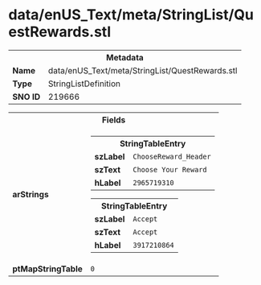 <h1>data/enUS_Text/meta/StringList/QuestRewards.stl</h1><table><tr><th colspan="100%">Metadata</th></tr><tr><td><b>Name</b></td><td>data/enUS_Text/meta/StringList/QuestRewards.stl</td></tr><tr><td><b>Type</b></td><td>StringListDefinition</td></tr><tr><td><b>SNO ID</b></td><td>219666</td></tr></table>

<table><tr><th colspan="100%">Fields</th></tr><tr><td><b>arStrings</b></td><td><table><tr><th colspan="100%">StringTableEntry</th></tr><tr><td><b>szLabel</b></td><td><code>ChooseReward_Header</code></td></tr><tr><td><b>szText</b></td><td><code>Choose Your Reward</code></td></tr><tr><td><b>hLabel</b></td><td><code>2965719310</code></td></tr></table>


<table><tr><th colspan="100%">StringTableEntry</th></tr><tr><td><b>szLabel</b></td><td><code>Accept</code></td></tr><tr><td><b>szText</b></td><td><code>Accept</code></td></tr><tr><td><b>hLabel</b></td><td><code>3917210864</code></td></tr></table>


</td></tr><tr><td><b>ptMapStringTable</b></td><td><code>0</code></td></tr></table>

